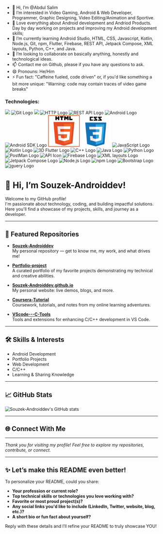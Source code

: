 - 👋 Hi, I’m @Abdul Salim
- 👀 I’m interested in Video Gaming, Android & Web Developer, Programmer, Graphic Designing, Video Editing/Animation and Sportive.
- 📱 Love everything about Android development and Andriod Products. Day by day working on projects and improving my Android development skills;
- 🌱 I’m currently learning Android Studio, HTML, CSS, Javascript, Kotlin, Node.js, Git, npm, Flutter, Firebase, REST API, Jetpack Compose, XML layouts, Python, C++, and Java.
- 💞️ I’m looking to collaborate on basically anything, honestly and technological ideas.
- 📫 Contact me on Github, please if you have any questions to ask.
- 😄 Pronouns: He/Him
- ⚡ Fun fact: "Caffeine fueled, code driven" or, if you'd like something a bit more unique: "Warning: code may contain traces of video game breaks"
  
### Technologies:

<p>
<!-- Android Logo  -->
<img height="100" src="https://github.com/user-attachments/assets/1a2ba78c-395b-416a-a0a1-4f652cca092b">

<!-- Git & GitHub Copilot Logos -->
<img height="100" src="https://user-images.githubusercontent.com/25181517/117364277-fc4eb280-aebd-11eb-8769-a3583c6a2037.png" alt="Git Logo">
<img height="100" src="https://camo.githubusercontent.com/925fb9aa3e8975b31c6f2f240cf8765ed8a9bd92ec092b00fdf131bfd898f628/68747470733a2f2f6f63746f6465782e6769746875622e636f6d2f696d616765732f6f726967696e616c2e706e67">

<!-- HTTP Logo -->
<img height="100" src="https://user-images.githubusercontent.com/25181517/121258433-2d504780-c8af-11eb-8324-92f1305ded79.png" alt="HTTP Logo">

<!-- REST API Logo -->
<img height="100" src="https://user-images.githubusercontent.com/25181517/117208135-11134380-adf5-11eb-8878-040fd0f015b2.png" alt="REST API Logo">

<!-- Master Android APIs & Frameworks (Android SDK icon) -->
<img height="100" src="https://upload.wikimedia.org/wikipedia/commons/d/d7/Android_robot.svg" alt="Android Logo">
<img height="100" src="https://upload.wikimedia.org/wikipedia/commons/3/3e/Android_logo_2019.png" alt="Android SDK Logo">

<!-- Combined HTML, CSS & JavaScript in one picture -->
<img height="100" src="https://raw.githubusercontent.com/devicons/devicon/master/icons/html5/html5-original-wordmark.svg" alt="HTML CSS JS Combo" style="border: 2px solid #f16529;">

<!-- CSS Logo -->
<img height="100" src="https://raw.githubusercontent.com/devicons/devicon/master/icons/css3/css3-original-wordmark.svg" alt="CSS Logo">

<!-- JavaScript Logo -->
<img height="100" src="https://upload.wikimedia.org/wikipedia/commons/6/6a/JavaScript-logo.png" alt="JavaScript Logo">

<!-- Kotlin Logo (Alternative) -->
<img height="100" src="https://upload.wikimedia.org/wikipedia/commons/7/74/Kotlin_Icon.png" alt="Kotlin Logo">

<!-- 3D Flutter Logo -->
<img height="100" src="https://storage.googleapis.com/cms-storage-bucket/0dbfcc7a59cd1cf16282.png" alt="3D Flutter Logo">

<!-- C++ Logo -->
<img height="100" src="https://upload.wikimedia.org/wikipedia/commons/1/18/ISO_C%2B%2B_Logo.svg" alt="C++ Logo">

<!-- Java Logo -->
<img height="100" src="https://cdn.iconscout.com/icon/free/png-256/free-java-60-1174953.png" alt="Java Logo">

<!-- Python Logo -->
<img height="100" src="https://cdn.iconscout.com/icon/free/png-256/free-python-2-226051.png" alt="Python Logo">

<!-- PostMan Logo -->
<img height="100" src="https://user-images.githubusercontent.com/25181517/121302453-01a67f00-c8fa-11eb-8c86-2ee00734c9a8.png" alt="PostMan Logo">
  
<!-- API Icon (generic) -->
<img height="100" src="https://cdn-icons-png.flaticon.com/512/1055/1055646.png" alt="API Icon">

<!-- Firebase Logo -->
<img height="100" src="https://firebase.google.com/downloads/brand-guidelines/PNG/logo-standard.png" alt="Firebase Logo">

<!-- XML layouts Logo -->
<img height="100" src="https://www.kindpng.com/picc/m/367-3679723_xml-xml-logo-hd-png-download.png" alt="XML layouts Logo">

<!-- Jetpack Logo -->
<img height="100" src="https://miro.medium.com/v2/resize:fit:1200/0*_ca1XWfApCvDwk_S.jpg" alt="Jetpack Compose Logo">

<!-- Node.js Logo -->
<img height="100" src="https://pluspng.com/img-png/nodejs-logo-vector-png-desktop-background-2560.png" alt="Node.js Logo">

<!-- npm Logo -->
<img height="100" src="https://logospng.org/download/npm/npm-2048.png" alt="npm Logo">

<!-- Bootstrap Logo -->
<img height="100" src="https://tse3.mm.bing.net/th/id/OIP.wTqrvM6nSQmYQPji3CMcWQHaE7?rs=1&pid=ImgDetMain&o=7&rm=3" alt="Bootstrap Logo">

<!-- jquery Logo -->
<img height="100" src="https://th.bing.com/th/id/R.c34089d27b2992f1a00aeece44c91cc4?rik=Qxs%2fpb82vOLu7w&riu=http%3a%2f%2fbrand.jquery.org%2fresources%2fjquery-mark-light.gif&ehk=Ys4JegUpWbTe8N0NkmHptUbl3FbCxc9GFPvEENMr3n4%3d&risl=&pid=ImgRaw&r=0" alt="jguery Logo">
</p>

# 👋 Hi, I’m Souzek-Androiddev!

Welcome to my GitHub profile!  
I'm passionate about technology, coding, and building impactful solutions. Here you'll find a showcase of my projects, skills, and journey as a developer.

---

## 🚀 Featured Repositories

- [**Souzek-Androiddev**](https://github.com/Souzek-Androiddev/Souzek-Androiddev)  
  My personal repository — get to know me, my work, and what drives me!

- [**Portfolio-project**](https://github.com/Souzek-Androiddev/Portfolio-project)  
  A curated portfolio of my favorite projects demonstrating my technical and creative abilities.

- [**Souzek-Androiddev.github.io**](https://github.com/Souzek-Androiddev/Souzek-Androiddev.github.io)  
  My personal website: live demos, blogs, and more.

- [**Coursera-Tutorial**](https://github.com/Souzek-Androiddev/Coursera-Tutorial)  
  Coursework, tutorials, and notes from my online learning adventures.

- [**VScode---C-Tools**](https://github.com/Souzek-Androiddev/VScode---C-Tools)  
  Tools and extensions for enhancing C/C++ development in VS Code.

---

## 🛠️ Skills & Interests

- Android Development
- Portfolio Projects
- Web Development
- C/C++
- Learning & Sharing Knowledge

---

## 📈 GitHub Stats

![Souzek-Androiddev's GitHub stats](https://github-readme-stats.vercel.app/api?username=Souzek-Androiddev&show_icons=true&theme=radical)

---

## 🌐 Connect With Me

<!-- Add social links here (LinkedIn, Twitter, Blog, Email, etc.) -->

---

*Thank you for visiting my profile! Feel free to explore my repositories, contribute, or connect.*

---

## ✨ Let’s make this README even better!

To personalize your README, could you share:
- **Your profession or current role?**
- **Top technical skills or technologies you love working with?**
- **Favorite or most proud project(s)?**
- **Any social links you'd like to include (LinkedIn, Twitter, website, blog, etc.)?**
- **A short bio or fun fact about yourself?**

Reply with these details and I’ll refine your README to truly showcase YOU!
<!---
Souzek-Androiddev is a ✨ special ✨ repository because its `README.md` (this file) appears on your GitHub profile.
You can click the Preview link to take a look at your changes.
--->
